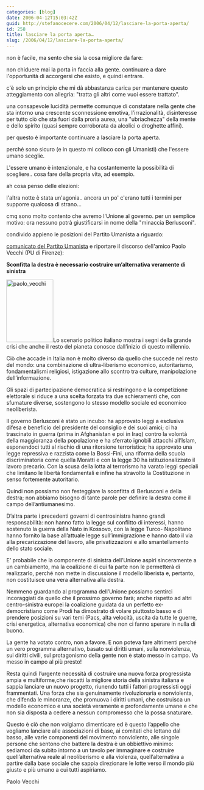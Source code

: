 ```yaml
---
categories: [blog]
date: 2006-04-12T15:03:42Z
guid: http://stefanocecere.com/2006/04/12/lasciare-la-porta-aperta/
id: 258
title: lasciare la porta aperta…
slug: /2006/04/12/lasciare-la-porta-aperta/
---
```


non è facile, ma sento che sia la cosa migliore da fare:

non chiduere mai la porta in faccia alla gente. continuare a dare l'opportunità di accorgersi che esisto, e quindi entrare.

c'è solo un principio che mi dà abbastanza carica per mantenere questo atteggiamento con allegria: "tratta gli altri come vuoi essere trattato".

una consapevole lucidità permette comunque di constatare nella gente che sta intorno una crescente sconnessione emotiva, l'irrazionalità, disinteresse per tutto ciò che sta fuori dalla proria aurea, una "ubriachezza" della mente e dello spirito (quasi sempre corroborata da alcolici o droghette affini).

per questo è importante continuare a lasciare la porta aperta.
  
perché sono sicuro (e in questo mi colloco con gli Umanisti) che l'essere umano sceglie.
  
L'essere umano è intenzionale, e ha costantemente la possibilità di scegliere.. cosa fare della propria vita, ad esempio.

ah cosa penso delle elezioni:
  
l'altra notte è stata un'agonia.. ancora un po' c'erano tutti i termini per supporre qualcosa di strano…
  
cmq sono molto contento che avremo l'Unione al governo. per un semplice motivo: ora nessuno potrà giustificarsi in nome della "minaccia Berlusconi".
  
condivido appieno le posizioni del Partito Umanista a riguardo:
  
<a href="http://www.partitoumanista.it/index.php?option=com_content&task=view&id=199&Itemid=0" target="_blank">comunicato del Partito Umanista</a> e riportare il discorso dell'amico Paolo Vecchi (PU di Firenze):

**Sconfitta la destra è necessario costruire un’alternativa veramente di sinistra**

<img src="http://stefanocecere.com/wp-content/uploads/sites/3/2006/04/paolo_vecchi.jpg" alt="paolo_vecchi" width="123" height="164" class="alignleft size-full wp-image-5486" />Lo scenario politico italiano mostra i segni della grande crisi che anche il resto del pianeta conosce dall’inizio di questo millennio.
  
Ciò che accade in Italia non è molto diverso da quello che succede nel resto del mondo: una combinazione di ultra-liberismo economico, autoritarismo, fondamentalismi religiosi, istigazione allo scontro tra culture, manipolazione dell’informazione.
  
Gli spazi di partecipazione democratica si restringono e la competizione elettorale si riduce a una scelta forzata tra due schieramenti che, con sfumature diverse, sostengono lo stesso modello sociale ed economico neoliberista.
  
Il governo Berlusconi è stato un incubo: ha approvato leggi a esclusiva difesa e beneficio del presidente del consiglio e dei suoi amici; ci ha trascinato in guerra (prima in Afghanistan e poi in Iraq) contro la volontà della maggioranza della popolazione e ha sferrato ignobili attacchi all’Islam, esponendoci tutti al rischio di una ritorsione terroristica; ha approvato una legge repressiva e razzista come la Bossi-Fini, una riforma della scuola discriminatoria come quella Moratti e con la legge 30 ha istituzionalizzato il lavoro precario. Con la scusa della lotta al terrorismo ha varato leggi speciali che limitano le libertà fondamentali e infine ha stravolto la Costituzione in senso fortemente autoritario.
  
Quindi non possiamo non festeggiare la sconfitta di Berlusconi e della destra; non abbiamo bisogno di tante parole per definire la destra come il campo dell’antiumanesimo.
  
D’altra parte i precedenti governi di centrosinistra hanno grandi responsabilità: non hanno fatto la legge sul conflitto di interessi, hanno sostenuto la guerra della Nato in Kossovo, con la legge Turco- Napolitano hanno fornito la base all’attuale legge sull’immigrazione e hanno dato il via alla precarizzazione del lavoro, alle privatizzazioni e allo smantellamento dello stato sociale.
  
E’ probabile che la componente di sinistra dell’Unione aspiri sinceramente a un cambiamento, ma la coalizione di cui fa parte non le permetterà di realizzarlo, perché non mette in discussione il modello liberista e, pertanto, non costituisce una vera alternativa alla destra.
  
Nemmeno guardando al programma dell’Unione possiamo sentirci incoraggiati da quello che il prossimo governo farà; anche rispetto ad altri centro-sinistra europei la coalizione guidata da un perfetto ex-democristiano come Prodi ha dimostrato di volare piuttosto basso e di prendere posizioni su vari temi (Pacs, alta velocità, uscita da tutte le guerre, crisi energetica, alternativa economica) che non ci fanno sperare in nulla di buono.
  
La gente ha votato contro, non a favore. E non poteva fare altrimenti perché un vero programma alternativo, basato sui diritti umani, sulla nonviolenza, sui diritti civili, sul protagonismo della gente non è stato messo in campo. Va messo in campo al più presto!
  
Resta quindi l’urgente necessità di costruire una nuova forza progressista ampia e multiforme,che riscatti la migliore storia della sinistra italiana e sappia lanciare un nuovo progetto, riunendo tutti i fattori progressisti oggi frammentati. Una forza che sia genuinamente rivoluzionaria e nonviolenta, che difenda le minoranze, che promuova i diritti umani, che costruisca un modello economico e una società veramente e profondamente umane e che non sia disposta a cedere a nessun compromesso che la possa snaturare.
  
Questo è ciò che non volgiamo dimenticare ed è questo l’appello che vogliamo lanciare alle associazioni di base, ai comitati che lottano dal basso, alle varie componenti del movimento nonviolento, alle singole persone che sentono che battere la destra è un obbiettivo minimo: sediamoci da subito intorno a un tavolo per immaginare e costruire quell’alternativa reale al neoliberismo e alla violenza, quell’alternativa a partire dalla base sociale che sappia direzionare le lotte verso il mondo più giusto e più umano a cui tutti aspiriamo.

Paolo Vecchi